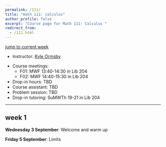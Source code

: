 ```yaml
---
permalink: /111/
title: "math 111: calculus"
author_profile: false
excerpt: "Course page for Math 111: Calculus "
redirect_from: 
  - /111.html
---
```


[jump to current week](#week-1)  

  - Instructor: [Kyle Ormsby](kyleormsby.github.io)
  <!-- - [Syllabus](/files/111fall24/111F06_syllabus.pdf) -->
  - Course meetings:
    - F01: MWF 13:40-14:30 in Lib 204
    - F02: MWF 14:40-15:30 in Lib 204
  - Drop-in hours: TBD
  - Course assistant: TBD
  - Problem session: TBD
  - Drop-in tutoring: SuMWTh 19-21 in Lib 204

---

## week 1

**Wednesday 3 September**: Welcome and warm up

**Friday 5 September**: Limits

<!--
## week 2

**Monday 9 September**: Computing limits from graphs, 2.2, ALEKS due, quiz, [notes](/files/111fall24/lectures/week02.monday.pdf)

**Wednesday 11 September**: Computing limits algebraically, continuity, 2.3-2.4, [HW due](/files/111fall24/hw/week02.pdf), [notes](/files/111fall24/lectures/week02.wednesday.pdf)

**Friday 13 September**: Definition of the derivative, linearity properties, 3.1, [notes](/files/111fall24/lectures/week02.friday.pdf)

## week 3

**Monday 16 September**: Sketching graphs, 3.2, quiz, [notes](/files/111fall24/lectures/week03.monday.pdf)

**Wednesday 18 September**: Product and quotient rules, 3.3, [HW due](/files/111fall24/hw/week03.pdf), [notes](/files/111fall24/lectures/week03.wednesday.pdf)

**Friday 20 September**: Review, [notes](/files/111fall24/lectures/week03.friday.pdf)

## week 4

**Monday 23 September**: Exam 1

**Wednesday 25 September**: Chain rule, 3.6, [notes](/files/111fall24/lectures/week04.wednesday.pdf)

**Friday 27 September**: Rates of change, 3.4, [notes](/files/111fall24/lectures/week04.friday.pdf)

## week 5

**Monday 30 September**: Trig and exponential derivatives, 3.5, [notes](/files/111fall24/lectures/week05.monday.pdf), [desmos](https://www.desmos.com/calculator/plu2zl94ls)

**Wednesday 2 October**: Maxima and minima, 4.3, [HW due](/files/111fall24/hw/week05.pdf), [notes](/files/111fall24/lectures/week05.wednesday.pdf)

**Friday 4 October**: Applied optimization, 4.7, [notes](/files/111fall24/lectures/week05.friday.pdf)

## week 6

**Monday 7 October**: Implicit differentiation, 4.1, quiz, [notes](/files/111fall24/lectures/week06.monday.pdf)

**Wednesday 9 October**: Related rates, 4.1, [HW due](/files/111fall24/hw/week06.pdf), [notes](/files/111fall24/lectures/week06.wednesday.pdf)

**Friday 11 October**: Mean value theorem, 4.4, [notes](/files/111fall24/lectures/week06.friday.pdf)

## week 7

**Monday 14 October**: Higher order derivatives, sketching graphs, 4.5, [notes](/files/111fall24/lectures/week07.monday.pdf)

**Wednesday 16 October**: Review

**Friday 18 October**: Exam 2

## fall break

## week 8

**Monday 28 October**: Introduction to integrals, 5.1, [notes](/files/111fall24/lectures/week08.monday.pdf)

**Wednesday 30 October**: Riemann sums, integrability, and definite integrals, 5.2, [notes](/files/111fall24/lectures/week08.wednesday.pdf), [desmos](https://www.desmos.com/calculator/tgyr42ezjq)

**Friday 1 November**: Fundamental Theorem of Calculus (FTC) 1, 5.3, [notes](/files/111fall24/lectures/week08.friday.pdf)

## week 9

**Monday 4 November**: FTC2 (net change), integration formula, 5.4, [notes](/files/111fall24/lectures/week09.monday.pdf)

**Wednesday 6 November**: What really is the logarithm? (optional), 6.7, [HW due](/files/111fall24/hw/week09.pdf)

**Friday 8 November**: Substitution, 5.5, [notes](/files/111fall24/lectures/week09.friday.pdf)

## week 10

**Monday 11 November**: Integration by parts, vol.2 3.1, [notes](/files/111fall24/lectures/week10.monday.pdf)

**Wednesday 13 November**: Area between two functions, 6.1, [HW due](/files/111fall24/hw/week10.pdf), [notes](/files/111fall24/lectures/week10.wednesday.pdf)

**Friday 15 November**: Volumes of revolution, 6.2, [notes](/files/111fall24/lectures/week10.friday.pdf)

## week 11

**Monday 18 November**: More volume, 6.3, [notes](/files/111fall24/lectures/week11.monday.pdf)

**Wednesday 20 November**: Review

**Friday 22 November**: Exam 3

## week 12

**Monday 25 November**: Arc length and surface area, 6.4, [notes](/files/111fall24/lectures/week12.monday.pdf)

**Wednesday 27 November**: Happy Thanksgiving! 🦃

**Friday 29 November**: Thanksgiving holiday

## week 13

**Monday 2 December**: Differential equations, vol.2 4.1, [notes](/files/111fall24/lectures/week13.monday.pdf)

**Wednesday 4 December**: Population models I, [HW due](/files/111fall24/hw/week13.pdf), [notes](/files/111fall24/lectures/week13.wednesday.pdf), [desmos](https://www.desmos.com/calculator/ybqzpbfqum)

**Friday 6 December**: Population models II, [notes](/files/111fall24/lectures/week13.friday.pdf), [desmos](https://www.desmos.com/calculator/jugn6gqa3u)

## week 14

**Monday 9 December**: Review

**Wednesday 11 December**: Review, [HW due](/files/111fall24/hw/week14.pdf)

**Friday 13 December**: Reading period (no class)

## finals week

**Tuesday 17 December**: Review session 2:10-3pm in Phys 240A

**Thursday 19 December**: Final exam 1-3pm in Phys 240A

-->